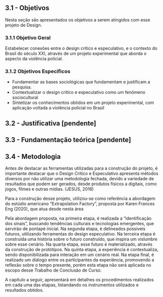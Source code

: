 ## 3.1 - Objetivos
Nesta seção são apresentados os objetivos a serem atingidos com esse projeto de Design.

### 3.1.1 Objetivo Geral
Estabelecer conexões entre o design crítico e especulativo, e o contexto do Brasil do século XXI, através de um projeto experimental que aborda o aspecto da violência policial.

### 3.1.2 Objetivos Específicos
-   Fundamentar as bases sociológicas que fundamentam e justificam a pesquisa.
-   Contextualizar o design crítico e especulativo como um fenômeno sociocultural
-   Sintetizar os conhecimentos obtidos em um projeto experimental, com aplicação voltada a violência policial no Brasil
    

## 3.2 - Justificativa [pendente]


## 3.3 - Fundamentação teórica [pendente]

## 3.4 - Metodologia
Antes de destacar as ferramentas utilizadas para a construção do projeto, é importante destacar que o Design Crítico e Especulativo apresenta métodos diversos por não utilizar uma metodologia fechada, devido a variedade de resultados que podem ser gerados, desde produtos físicos a digitais, como jogos, filmes e outras mídias. (JESUS, 2016)

Para a construção desse projeto, utilizou-se como referência a abordagem do estúdio americano “Extrapolation Factory”, proposta por Karen Frances Eng (2020), que atua desde nesta área

Pela abordagem proposta, na primeira etapa, é realizada a “identificação dos sinais”, buscando tendências culturais e tecnologias emergentes, que servirão de pontapé inicial. Na segunda etapa, é delineados possíveis futuros, utilizando ferramentas do design especulativo. Na terceira etapa é construída uma história sobre o futuro construído, que inspira um vislumbre sobre esse cenário. Na quarta etapa, esse futuro é materializado, através da construção de protótipos. Na quinta etapa, a experiência é contextualiza, sendo disponibilizada para interação em um cenário real. Na etapa final, é realizado um diálogo entre os participantes da experiência, promovendo a reflexão sobre o tempo presente, porém esta etapa não será aplicada no escopo desse Trabalho de Conclusão de Curso.

A capítulo a seguir, apresentará em detalhes os procedimentos realizados em cada uma das etapas, listandando os instrumentos utilizados e resultados obtidos.